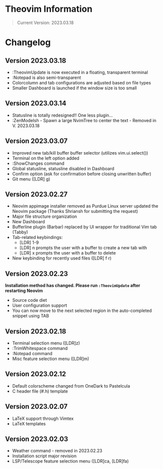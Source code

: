 # Theovim Information

> Current Version: 2023.03.18

# Changelog

## Version 2023.03.18

- :TheovimUpdate is now executed in a floating, transparent terminal
- :Notepad is also semi-transparent
- Colorcolumn and tab configurations are adjusted based on file types
- Smaller Dashboard is launched if the window size is too small

## Version 2023.03.14

- Statusline is totally redesigned!! One less plugin...
- :ZenModeIsh - Spawn a large NvimTree to center the text - Removed in V. 2023.03.18

## Version 2023.03.07

- Improved new tab/kill buffer buffer selector (utilizes vim.ui.select())
- Terminal on the left option added
- :ShowChanges command
- Global statusline, statusline disabled in Dashboard
- Confirm option (ask for confirmation before closing unwritten buffer)
- Git menu ([LDR] g)

## Version 2023.02.27

- Neovim appimage installer removed as Purdue Linux server updated the Neovim package (Thanks Shriansh for submitting the request)
- Major file structure organization
- New Dashboard
- Bufferline plugin (Barbar) replaced by UI wrapper for traditional Vim tab (Tabby)
- Tab-related keybindings:
  - [LDR] 1-9
  - [LDR] n prompts the user with a buffer to create a new tab with
  - [LDR] x prompts the user with a buffer to delete
- New keybinding for recently used files ([LDR] f r)

## Version 2023.02.23

**Installation method has changed. Please run `:TheovimUpdate` after restarting Neovim**

- Source code diet
- User configuration support
- You can now move to the next selected region in the auto-completed snippet using TAB

## Version 2023.02.18

- Terminal selection menu ([LDR]z)
- :TrimWhitespace command
- :Notepad command
- Misc feature selection menu ([LDR]m)

## Version 2023.02.12

- Default colorscheme changed from OneDark to Pastelcula
- C header file (#.h) template

## Version 2023.02.07

- LaTeX support through Vimtex
- LaTeX templates

## Version 2023.02.03

- Weather command - removed in 2023.02.23
- Installation script major revision
- LSP/Telescope feature selection menu ([LDR]ca, [LDR]fa)

